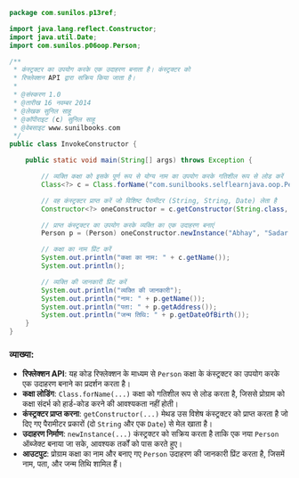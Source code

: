
```java
package com.sunilos.p13ref;

import java.lang.reflect.Constructor;
import java.util.Date;
import com.sunilos.p06oop.Person;

/**
 * कंस्ट्रक्टर का उपयोग करके एक उदाहरण बनाता है। कंस्ट्रक्टर को
 * रिफ्लेक्शन API द्वारा सक्रिय किया जाता है।
 * 
 * @संस्करण 1.0
 * @तारीख 16 नवम्बर 2014
 * @लेखक सुनिल साहू
 * @कॉपीराइट (c) सुनिल साहू
 * @वेबसाइट www.sunilbooks.com
 */
public class InvokeConstructor {

    public static void main(String[] args) throws Exception {

        // व्यक्ति कक्षा को इसके पूर्ण रूप से योग्य नाम का उपयोग करके गतिशील रूप से लोड करें
        Class<?> c = Class.forName("com.sunilbooks.selflearnjava.oop.Person");

        // वह कंस्ट्रक्टर प्राप्त करें जो विशिष्ट पैरामीटर (String, String, Date) लेता है
        Constructor<?> oneConstructor = c.getConstructor(String.class, String.class, Date.class);

        // प्राप्त कंस्ट्रक्टर का उपयोग करके व्यक्ति का एक उदाहरण बनाएं
        Person p = (Person) oneConstructor.newInstance("Abhay", "Sadar Bazar", new Date());

        // कक्षा का नाम प्रिंट करें
        System.out.println("कक्षा का नाम: " + c.getName());
        System.out.println();

        // व्यक्ति की जानकारी प्रिंट करें
        System.out.println("व्यक्ति की जानकारी");
        System.out.println("नाम: " + p.getName());
        System.out.println("पता: " + p.getAddress());
        System.out.println("जन्म तिथि: " + p.getDateOfBirth());
    }
}
```

### व्याख्या:
- **रिफ्लेक्शन API**: यह कोड रिफ्लेक्शन के माध्यम से `Person` कक्षा के कंस्ट्रक्टर का उपयोग करके एक उदाहरण बनाने का प्रदर्शन करता है।
- **कक्षा लोडिंग**: `Class.forName(...)` कक्षा को गतिशील रूप से लोड करता है, जिससे प्रोग्राम को कक्षा संदर्भ को हार्ड-कोड करने की आवश्यकता नहीं होती।
- **कंस्ट्रक्टर प्राप्त करना**: `getConstructor(...)` मेथड उस विशेष कंस्ट्रक्टर को प्राप्त करता है जो दिए गए पैरामीटर प्रकारों (दो `String` और एक `Date`) से मेल खाता है।
- **उदाहरण निर्माण**: `newInstance(...)` कंस्ट्रक्टर को सक्रिय करता है ताकि एक नया `Person` ऑब्जेक्ट बनाया जा सके, आवश्यक तर्कों को पास करते हुए।
- **आउटपुट**: प्रोग्राम कक्षा का नाम और बनाए गए `Person` उदाहरण की जानकारी प्रिंट करता है, जिसमें नाम, पता, और जन्म तिथि शामिल हैं।

